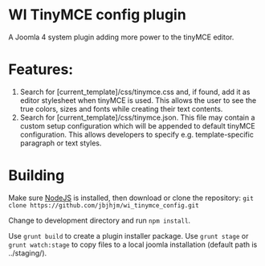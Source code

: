 # WI TinyMCE config plugin

A Joomla 4 system plugin adding more power to the tinyMCE editor.

# Features:
1. Search for [current_template]/css/tinymce.css and, if found, add it as editor stylesheet when tinyMCE is used. This allows the user to see the true colors, sizes and fonts while creating their text contents.
2. Search for [current_template]/css/tinymce.json. This file may contain a custom setup configuration which will be appended to default tinyMCE configuration. This allows developers to specify e.g. template-specific paragraph or text styles.

# Building
Make sure [NodeJS](https://nodejs.org/en/download/) is installed, then download or clone the repository: 
`git clone https://github.com/jbjhjm/wi_tinymce_config.git`

Change to development directory and run `npm install`.

Use `grunt build` to create a plugin installer package.
Use `grunt stage` or `grunt watch:stage` to copy files to a local joomla installation (default path is ../staging/).
